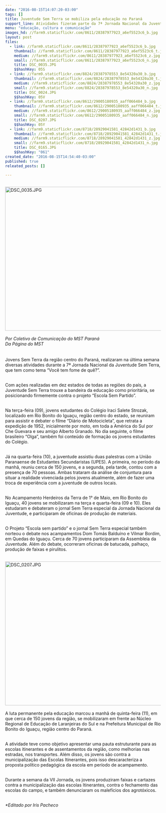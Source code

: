 ```yaml
---
date: "2016-08-15T14:07:20-03:00"
tags: []
title: Juventude Sem Terra se mobiliza pela educação no Paraná
support_line: Atividades fizeram parte da 7ª Jornada Nacional da Juventude Sem Terra que na última semana realizaram diversas atividades
menu: "educação, cultura e comunicação"
images_hd: //farm9.staticflickr.com/8611/28387977923_a6ef5523c6_b.jpg
layout: post
files:
  - link: //farm9.staticflickr.com/8611/28387977923_a6ef5523c6_b.jpg
    thumbnail: //farm9.staticflickr.com/8611/28387977923_a6ef5523c6_t.jpg
    medium: //farm9.staticflickr.com/8611/28387977923_a6ef5523c6_z.jpg
    small: //farm9.staticflickr.com/8611/28387977923_a6ef5523c6_n.jpg
    title: DSC_0035.JPG
    $$hashKey: 05S
  - link: //farm9.staticflickr.com/8824/28387978553_8e54320a30_b.jpg
    thumbnail: //farm9.staticflickr.com/8824/28387978553_8e54320a30_t.jpg
    medium: //farm9.staticflickr.com/8824/28387978553_8e54320a30_z.jpg
    small: //farm9.staticflickr.com/8824/28387978553_8e54320a30_n.jpg
    title: DSC_0024.JPG
    $$hashKey: 05V
  - link: //farm9.staticflickr.com/8612/29005180935_aaff066484_b.jpg
    thumbnail: //farm9.staticflickr.com/8612/29005180935_aaff066484_t.jpg
    medium: //farm9.staticflickr.com/8612/29005180935_aaff066484_z.jpg
    small: //farm9.staticflickr.com/8612/29005180935_aaff066484_n.jpg
    title: DSC_0207.JPG
    $$hashKey: 05Y
  - link: //farm9.staticflickr.com/8718/28929041581_42842d1431_b.jpg
    thumbnail: //farm9.staticflickr.com/8718/28929041581_42842d1431_t.jpg
    medium: //farm9.staticflickr.com/8718/28929041581_42842d1431_z.jpg
    small: //farm9.staticflickr.com/8718/28929041581_42842d1431_n.jpg
    title: DSC_0165.JPG
    $$hashKey: "061"
created_date: "2016-08-15T14:54:40-03:00"
published: true
releated_posts: []

---
```

<p><br />
<img alt="DSC_0035.JPG" height="466" src="//farm9.staticflickr.com/8611/28387977923_a6ef5523c6_b.jpg" width="700" /><br />
<br />
<em>Por Coletivo de Comunica&ccedil;&atilde;o do MST Paran&aacute;<br />
Da P&aacute;gina do MST</em><br />
<br />
<br />
Jovens Sem Terra da regi&atilde;o centro do Paran&aacute;, realizaram na &uacute;ltima semana diversas atividades durante a 7&ordf; Jornada Nacional da Juventude Sem Terra, que tem como tema &ldquo;Voc&ecirc; tem fome de qu&ecirc;?&rdquo;.</p>

<p><br />
Com a&ccedil;&otilde;es realizadas em dez estados de todas as regi&otilde;es do pa&iacute;s, a Juventude Sem Terra trouxe a bandeira da educa&ccedil;&atilde;o como priorit&aacute;ria, se posicionando firmemente contra o projeto &ldquo;Escola Sem Partido&rdquo;.</p>

<p><br />
Na ter&ccedil;a-feira (09), jovens estudantes do Col&eacute;gio Iraci Salete Strozak, localizado em Rio Bonito do Igua&ccedil;u, regi&atilde;o centro do estado, se reuniram para assistir e debater o filme &ldquo;Di&aacute;rio de Motocicleta&rdquo;, que retrata a expedi&ccedil;&atilde;o de 1952, inicialmente por moto, em toda a Am&eacute;rica do Sul por Che Guevara e seu amigo Alberto Granado. No dia seguinte, o filme brasileiro &ldquo;Olga&rdquo;, tamb&eacute;m foi conte&uacute;do de forma&ccedil;&atilde;o os jovens estudantes do Col&eacute;gio.</p>

<p><br />
J&aacute; na quarta-feira (10), a juventude assistiu duas palestras com a Uni&atilde;o Paranaense de Estudantes Secundaristas (UPES). A primeira, no per&iacute;odo da manh&atilde;, reuniu cerca de 150 jovens, e a segunda, pela tarde, contou com a presen&ccedil;a de 70 pessoas. Ambas trataram da an&aacute;lise de conjuntura para situar a realidade vivenciada pelos jovens atualmente, al&eacute;m de fazer uma troca de experi&ecirc;ncia com a juventude de outros locais.</p>

<p><br />
No Acampamento Herdeiros da Terra de 1&deg; de Maio, em Rio Bonito do Igua&ccedil;u, 40 jovens se mobilizaram na ter&ccedil;a e quarta-feira (09 e 10). Eles estudaram e debateram o jornal Sem Terra especial da Jornada Nacional da Juventude, e participaram de oficinas de produ&ccedil;&atilde;o de materiais.</p>

<p><br />
O Projeto &ldquo;Escola sem partido&rdquo; e o jornal Sem Terra especial tamb&eacute;m norteou o debate nos acampamentos Dom Tom&aacute;s Baldu&iacute;no e Vilmar Bordim, em Quedas do Igua&ccedil;u. Cerca de 70 jovens participaram da Assembleia da Juventude. Al&eacute;m do debate, ocorreram oficinas de batucada, palha&ccedil;o, produ&ccedil;&atilde;o de faixas e pirulitos.<br />
&nbsp;</p>

<p><img alt="DSC_0207.JPG" height="466" src="//farm9.staticflickr.com/8612/29005180935_aaff066484_b.jpg" width="700" /><br />
<br />
A luta permanente pela educa&ccedil;&atilde;o marcou a manh&atilde; de quinta-feira (11), em que cerca de 150 jovens da regi&atilde;o, se mobilizaram em frente ao N&uacute;cleo Regional de Educa&ccedil;&atilde;o de Laranjeiras do Sul e na Prefeitura Municipal de Rio Bonito do Igua&ccedil;u, regi&atilde;o centro do Paran&aacute;.</p>

<p><br />
A atividade teve como objetivo apresentar uma pauta estruturante para as escolas itinerantes e de assentamentos da regi&atilde;o, como melhorias nas estradas, nos transportes. Al&eacute;m disso, os jovens s&atilde;o contra a municipaliza&ccedil;&atilde;o das Escolas Itinerantes, pois isso descaracteriza a proposta pol&iacute;tico pedag&oacute;gica da escola em per&iacute;odo de acampamento.</p>

<p><br />
Durante a semana da VII Jornada, os jovens produziram faixas e cartazes contra a municipaliza&ccedil;&atilde;o das escolas Itinerantes, contra o fechamento das escolas do campo, e tamb&eacute;m denunciaram os malef&iacute;cios dos agrot&oacute;xicos.</p>

<p><br />
<em>*Editado por Iris Pacheco</em></p>
